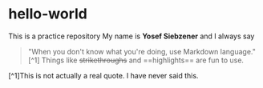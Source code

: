 # hello-world
This is a practice repository
My name is **Yosef Siebzener** and I always say
> "When you don't know what you're doing, use Markdown language."[^1]
Things like ~~strikethroughs~~ and ==highlights== are fun to use.


[^1]This is not actually a real quote. I have never said this.
